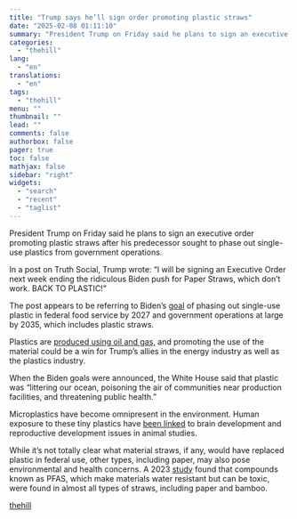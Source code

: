 ```yaml
---
title: "Trump says he’ll sign order promoting plastic straws"
date: "2025-02-08 01:11:10"
summary: "President Trump on Friday said he plans to sign an executive order promoting plastic straws after his predecessor sought to phase out single-use plastics from government operations. In a post on Truth Social, Trump wrote: “I will be signing an Executive Order next week ending the ridiculous Biden push for..."
categories:
  - "thehill"
lang:
  - "en"
translations:
  - "en"
tags:
  - "thehill"
menu: ""
thumbnail: ""
lead: ""
comments: false
authorbox: false
pager: true
toc: false
mathjax: false
sidebar: "right"
widgets:
  - "search"
  - "recent"
  - "taglist"
---
```


President Trump on Friday said he plans to sign an executive order promoting plastic straws after his predecessor sought to phase out single-use plastics from government operations.

In a post on Truth Social, Trump wrote: “I will be signing an Executive Order next week ending the ridiculous Biden push for Paper Straws, which don’t work. BACK TO PLASTIC!”

The post appears to be referring to Biden’s [goal](https://thehill.com/policy/energy-environment/4782828-white-house-end-government-purchase-single-use-plastic-2035/) of phasing out single-use plastic in federal food service by 2027 and government operations at large by 2035, which includes plastic straws.

Plastics are [produced using oil and gas,](https://www.eia.gov/tools/faqs/faq.php?id=34&t=6) and promoting the use of the material could be a win for Trump’s allies in the energy industry as well as the plastics industry.

When the Biden goals were announced, the White House said that plastic was “littering our ocean, poisoning the air of communities near production facilities, and threatening public health.”

Microplastics have become omnipresent in the environment. Human exposure to these tiny plastics have [been linked](https://pubs.acs.org/doi/10.1021/envhealth.3c00052) to brain development and reproductive development issues in animal studies.

While it’s not totally clear what material straws, if any, would have replaced plastic in federal use, other types, including paper, may also pose environmental and health concerns. A 2023 [study](https://www.tandfonline.com/doi/full/10.1080/19440049.2023.2240908) found that compounds known as PFAS, which make materials water resistant but can be toxic, were found in almost all types of straws, including paper and bamboo.

[thehill](https://thehill.com/policy/energy-environment/5132867-trump-plastic-straws-biden-order/)
